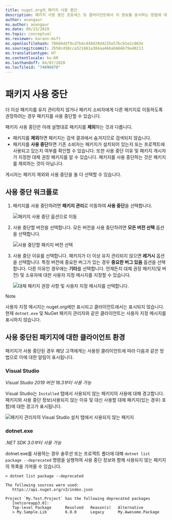 ```yaml
---
title: nuget.org의 패키지 사용 중단
description: 패키지 사용 중단 프로세스 및 클라이언트에서 이 정보를 표시하는 방법에 대한 자세한 설명
author: anangaur
ms.author: anangaur
ms.date: 09/23/2019
ms.topic: conceptual
ms.reviewer: karann-msft
ms.openlocfilehash: 70666ddf9cd7bdc448d29d4235e57bc91e2c003e
ms.sourcegitcommit: 2b50c450cca521681a384aa466ab666679a40213
ms.translationtype: HT
ms.contentlocale: ko-KR
ms.lasthandoff: 04/07/2020
ms.locfileid: "74096878"
---
```

# <a name="deprecating-packages"></a>패키지 사용 중단

더 이상 패키지를 유지 관리하지 않거나 패키지 소비자에게 다른 패키지로 이동하도록 권장하려는 경우 패키지를 사용 중단할 수 있습니다. 

패키지 사용 중단은 아래 설명대로 패키지를 **제외**하는 것과 다릅니다.
* 패키지를 **제외**하면 패키지는 검색 결과에서 숨겨지므로 검색되지 않습니다. 
* 패키지를 **사용 중단**하면 기존 소비자는 패키지가 설치되어 있는지 또는 프로젝트에 사용되고 있는지 여부를 확인할 수 있습니다. 또한 사용 중단 이유 및 패키지 게시자가 지정한 대체 권장 패키지를 알 수 있습니다. 패키지를 사용 중단하는 것은 패키지를 제외하는 것이 아닙니다. 

게시자는 패키지 제외와 사용 중단을 둘 다 선택할 수 있습니다.

## <a name="deprecation-workflow"></a>사용 중단 워크플로
1. 패키지를 사용 중단하려면 **패키지 관리**로 이동하여 **사용 중단**을 선택합니다.

    ![패키지 사용 중단 옵션으로 이동](media/deprecation-select-option.png)

2. 사용 중단할 버전을 선택합니다. 모든 버전을 사용 중단하려면 **모든 버전 선택** 옵션을 선택합니다.

    ![사용 중단할 패키지 버전 선택](media/deprecation-select-version.png)

3. 사용 중단 이유를 선택합니다. 패키지가 더 이상 유지 관리되지 않으면 **레거시** 옵션을 선택합니다. 특정 버전에 중요한 버그가 있는 경우 **중요한 버그 있음** 옵션을 선택합니다. 다른 이유인 경우에는 **기타**를 선택합니다. 언제든지 대체 권장 패키지(및 버전) 및 소유자에 대한 사용자 지정 메시지를 지정할 수 있습니다. 

    ![대체 패키지 권장 사항 및 사용자 지정 메시지를 선택합니다.](media/deprecation-save.png)

> [!Note]
> 사용자 지정 메시지는 nuget.org에만 표시되고 클라이언트에서는 표시되지 않습니다. 현재 `dotnet.exe` 및 NuGet 패키지 관리자와 같은 클라이언트는 사용자 지정 메시지를 표시하지 않습니다.

## <a name="client-experience-for-deprecated-packages"></a>사용 중단된 패키지에 대한 클라이언트 환경
패키지가 사용 중단된 경우 해당 고객에게는 사용된 클라이언트에 따라 다음과 같은 방법으로 이에 대한 알림이 표시됩니다.

### <a name="visual-studio"></a>Visual Studio 
*Visual Studio 2019 버전 16.3부터 사용 가능*

Visual Studio는 `Installed` 탭에서 사용되지 않는 패키지의 사용에 대해 경고합니다. 패키지와 사용 중단 정보(사용되지 않는 이유 및 대신 사용할 대체 패키지(있는 경우) 포함)에 대한 경고가 표시됩니다.

   ![패키지 관리자의 Visual Studio 설치 탭에서 사용되지 않는 패키지](media/deprecation-vs.png)

### <a name="dotnetexe"></a>dotnet.exe
*.NET SDK 3.0부터 사용 가능*

dotnet.exe를 사용하는 경우 솔루션 또는 프로젝트 폴더에 대해 `dotnet list package --deprecated` 명령을 실행하여 사용 중단 정보와 함께 사용되지 않는 패키지의 목록을 가져올 수 있습니다.

```
> dotnet list package --deprecated

The following sources were used:
   https://api.nuget.org/v3/index.json

Project `My.Test.Project` has the following deprecated packages
   [netcoreapp3.0]:
   Top-level Package      Resolved   Reason(s)   Alternative
   > My.Sample.Lib        6.0.0      Legacy      My.Awesome.Package

```
